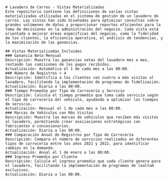     # Lavadero de Carros - Vistas Materializadas
    Este repositorio contiene las definiciones de varias vistas materializadas utilizadas en el sistema de gestión de un lavadero de carros. Las vistas han sido diseñadas para optimizar consultas sobre grandes volúmenes de datos y proporcionar reportes eficientes para la toma de decisiones en la administración del negocio. Cada vista está orientada a mejorar áreas específicas del negocio, como la fidelidad de los clientes, la eficiencia operativa, el análisis de tendencias, y la maximización de las ganancias.

    ## Vistas Materializadas Incluidas
    ### Ganancia Neta Mensual
    Descripción: Muestra las ganancias netas del lavadero mes a mes, restando las comisiones de los pagos recibidos.
    Actualización: Automática el 1 de cada mes a las 00:00.
    ### Número de Registros > 4
    Descripción: Identifica a los clientes con cuatro o más visitas al lavadero, facilitando la implementación de programas de fidelización.
    Actualización: Diaria a las 00:00.
    ### Tiempo Promedio por Tipo de Carrocería y Servicio
    Descripción: Calcula el tiempo promedio que toma cada servicio según el tipo de carrocería del vehículo, ayudando a optimizar los tiempos de servicio.
    Actualización: Mensual el 1 de cada mes a las 00:00.
    ### Marcas de Vehículos con Más Visitas
    Descripción: Muestra las marcas de vehículos que reciben más visitas al lavadero, permitiendo crear asociaciones estratégicas con fabricantes o concesionarios.
    Actualización: Diaria a las 00:00.
    ### Comparación Anual de Registros por Tipo de Carrocería
    Descripción: Compara el número de servicios realizados en diferentes tipos de carrocería entre los años 2021 y 2022, para identificar cambios en la demanda.
    Actualización: Anual el 1 de enero a las 00:00.
    ### Ingreso Promedio por Cliente
    Descripción: Calcula el ingreso promedio que cada cliente genera para el lavadero, facilitando la implementación de programas de lealtad exclusivos.
    Actualización: Diaria a las 00:00.